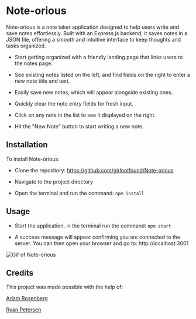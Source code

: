 # Note-orious

Note-orious is a note taker application designed to help users write and save notes effortlessly. Built with an Express.js backend, it saves notes in a JSON file, offering a smooth and intuitive interface to keep thoughts and tasks organized.

- Start getting organized with a friendly landing page that links users to the notes page.

- See existing notes listed on the left, and find fields on the right to enter a new note title and text.

- Easily save new notes, which will appear alongside existing ones.

- Quickly clear the note entry fields for fresh input.

- Click on any note in the list to see it displayed on the right.

- Hit the "New Note" button to start writing a new note.

## Installation

To install Note-orious:

- Clone the repository: https://github.com/girlnotfound/Note-orious

- Navigate to the project directory

- Open the terminal and run the command: `npm install`

## Usage

- Start the application, in the terminal run the command: `npm start`

- A success message will appear confirming you are connected to the server. You can then open your browser and go to: http://localhost:3001

![Gif of Note-orious](./images/Gif-Note-orious.gif)

## Credits

This project was made possible with the help of:

[Adam Rosenberg](https://github.com/AcoderRose)

[Ryan Petersen](https://github.com/RyanPetersen-89)
